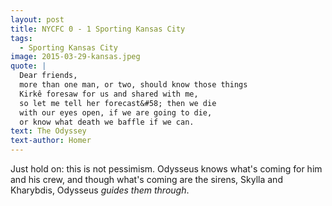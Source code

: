 ```yaml
---
layout: post
title: NYCFC 0 - 1 Sporting Kansas City 
tags: 
  - Sporting Kansas City
image: 2015-03-29-kansas.jpeg
quote: |
  Dear friends,
  more than one man, or two, should know those things
  Kirkê foresaw for us and shared with me,
  so let me tell her forecast&#58; then we die
  with our eyes open, if we are going to die,
  or know what death we baffle if we can.
text: The Odyssey 
text-author: Homer 
---
```


Just hold on: this is not pessimism. Odysseus knows what's coming for him and his crew, and though what's coming are the sirens, Skylla and Kharybdis, Odysseus *guides them through*. 
